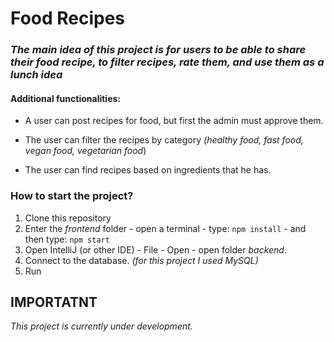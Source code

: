 # Food Recipes

### *The main idea of this project is for users to be able to share their food recipe, to filter recipes, rate them, and use them as a lunch idea*

#### Additional functionalities:
- A user can post recipes for food, but first the admin must approve them.

- The user can filter the recipes by category *(healthy food, fast food, vegan food, vegetarian food*)

- The user can find recipes based on ingredients that he has.


### How to start the project?
1. Clone this repository
2. Enter the *frontend* folder - open a terminal - type: `npm install` - and then type: `npm start`
3. Open IntelliJ (or other IDE) - File - Open - open folder *backend*.
4. Connect to the database. *(for this project I used MySQL)*
5. Run

## IMPORTATNT
 *This project is currently under development.*
